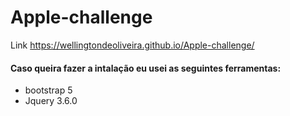 # Apple-challenge
Link https://wellingtondeoliveira.github.io/Apple-challenge/
</br>
#### Caso queira fazer a intalação eu usei as seguintes ferramentas:
- bootstrap 5
- Jquery 3.6.0 
